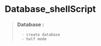 # Database_shellScript
<a name="desc"></a>
> ### Database :
>       - create database
>       - half mode
